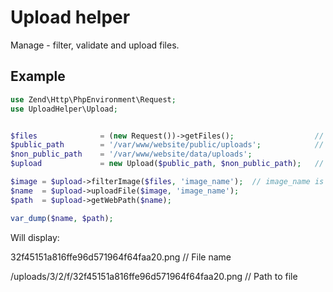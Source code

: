 # Upload helper

Manage - filter, validate and upload files.

## Example

```php
use Zend\Http\PhpEnvironment\Request;
use UploadHelper\Upload;


$files              = (new Request())->getFiles();                  // Return all fimes from $_FILE
$public_path        = '/var/www/website/public/uploads';            // better read it from config
$non_public_path    = '/var/www/website/data/uploads';
$upload             = new Upload($public_path, $non_public_path);   // Build upload object

$image = $upload->filterImage($files, 'image_name');  // image_name is the name from HTML form file input
$name  = $upload->uploadFile($image, 'image_name');
$path  = $upload->getWebPath($name);

var_dump($name, $path);
```

Will display:

32f45151a816ffe96d571964f64faa20.png                    // File name

/uploads/3/2/f/32f45151a816ffe96d571964f64faa20.png     // Path to file
